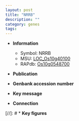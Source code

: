 ```yaml
---
layout: post
title: "NRRB"
description: ""
category: genes
tags: 
---
```


* **Information**  
    + Symbol: NRRB  
    + MSU: [LOC_Os10g40100](http://rice.uga.edu/cgi-bin/ORF_infopage.cgi?orf=LOC_Os10g40100)  
    + RAPdb: [Os10g0548700](http://rapdb.dna.affrc.go.jp/viewer/gbrowse_details/irgsp1?name=Os10g0548700)  

* **Publication**  

* **Genbank accession number**  

* **Key message**  

* **Connection**  

[//]: # * **Key figures**  


